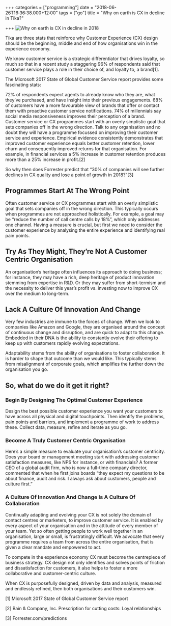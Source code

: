 +++
categories = ["programming"]
date = "2018-06-26T16:36:38.000+12:00"
tags = ["go"]
title = "Why on earth is CX in decline in Tika?"

+++
![Why on earth is CX in decline in 2018](/img/about.jpg)

Tika are three stats that reinforce why Customer Experience (CX) design should be the beginning, middle and end of how organisations win in the experience economy.

We know customer service is a strategic differentiator that drives loyalty, so much so that in a recent study a staggering 96% of respondents said that customer service plays a role in their choice of, and loyalty to, a brand\[1\].

The Microsoft 2017 State of Global Customer Service report provides some fascinating stats:

72% of respondents expect agents to already know who they are, what they’ve purchased, and have insight into their previous engagements.
68% of customers have a more favourable view of brands that offer or contact them with proactive customer service notifications.
74% of millennials say social media responsiveness improves their perception of a brand.
Customer service or CX programmes start with an overly simplistic goal that sets companies off in the wrong direction.
Talk to any organisation and no doubt they will have a programme focussed on improving their customer service and experience.  Empirical evidence consistently demonstrates that improved customer experience equals better customer retention, lower churn and consequently improved returns for that organisation.  For example, in financial services a 5% increase in customer retention produces more than a 25% increase in profit.\[2\]

So why then does Forrester predict that “30% of companies will see further declines in CX quality and lose a point of growth in 2018?”\[3\]

## Programmes Start At The Wrong Point

Often customer service or CX programmes start with an overly simplistic goal that sets companies off in the wrong direction.  This typically occurs when programmes are not approached holistically.  For example, a goal may be “reduce the number of call centre calls by 18%”, which only addresses one channel.  Having a measure is crucial, but first we need to consider the customer experience by analysing the entire experience and identifying real pain points.

## Try As They Might, They’re Not A Customer Centric Organisation

An organisation’s heritage often influences its approach to doing business; for instance, they may have a rich, deep heritage of product innovation stemming from expertise in R&D.  Or they may suffer from short-termism and the necessity to deliver this year’s profit vs. investing now to improve CX over the medium to long-term.

## Lack A Culture Of Innovation And Change

Very few industries are immune to the forces of change.  When we look to companies like Amazon and Google, they are organised around the concept of continuous change and disruption, and are quick to adapt to this change.  Embedded in their DNA is the ability to constantly evolve their offering to keep up with customers rapidly evolving expectations.

Adaptability stems from the ability of organisations to foster collaboration.  It is harder to shape that outcome than we would like.  This typically stems from misalignment of corporate goals, which amplifies the further down the organisation you go.

## So, what do we do it get it right?

### Begin By Designing The Optimal Customer Experience

Design the best possible customer experience you want your customers to have across all physical and digital touchpoints.  Then identify the problems, pain points and barriers, and implement a programme of work to address these.  Collect data, measure, refine and iterate as you go.

### Become A Truly Customer Centric Organisation

Here’s a simple measure to evaluate your organisation’s customer centricity.
Does your board or management meeting start with addressing customer satisfaction measures, like NPS for instance, or with financials?  A former CEO of a global audit firm, who is now a full-time company director, commented that when he first joins boards “they expect my questions to be about finance, audit and risk.  I always ask about customers, people and culture first.”

### A Culture Of Innovation And Change Is A Culture Of Collaboration

Continually adapting and evolving your CX is not solely the domain of contact centres or marketers, to improve customer service.  It is enabled by every aspect of your organisation and in the attitude of every member of your team.  Yet so often getting people to work well together in an organisation, large or small, is frustratingly difficult.  We advocate that every programme requires a team from across the entire organisation, that is given a clear mandate and empowered to act.

To compete in the experience economy CX must become the centrepiece of business strategy.  CX design not only identifies and solves points of friction and dissatisfaction for customers, it also helps to foster a more collaborative and customer-centric culture.

When CX is purposefully designed, driven by data and analysis, measured and endlessly refined, then both organisations and their customers win.

\[1\] Microsoft 2017 State of Global Customer Service report

\[2\] Bain & Company, Inc. Prescription for cutting costs: Loyal relationships

\[3\] Forrester.com/predictions